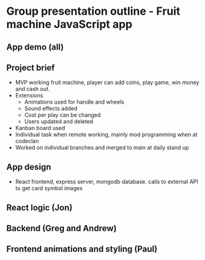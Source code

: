 # Group presentation outline - Fruit machine JavaScript app


## App demo (all)
## Project brief
- MVP working fruit machine, player can add coins, play game, win money and cash out.
- Extensions
    - Animations used for handle and wheels
    - Sound effects added
    - Cost per play can be changed
    - Users updated and deleted
- Kanban board used
- Individual task when remote working, mainly mod programming when at codeclan
- Worked on individual branches and merged to main at daily stand up


## App design 
- React frontend, express server, mongodb database. calls to external API to get card symbol images

## React logic (Jon)

## Backend (Greg and Andrew)

## Frontend animations and styling (Paul)
